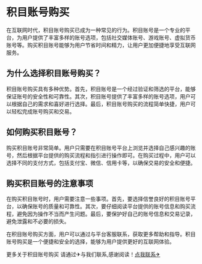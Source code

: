 # 积目账号购买

在互联网时代，积目账号购买已成为一种常见的行为。积目账号是一个专业的平台，为用户提供了丰富多样的账号选项，包括社交媒体账号、游戏账号、虚拟货币账号等。购买积目账号能够为用户节省时间和精力，让用户更加便捷地享受互联网服务。

## 为什么选择积目账号购买？

积目账号购买具有多种优势。首先，积目账号是一个经过验证和筛选的平台，能够保证账号的安全性和可靠性。其次，积目账号提供了丰富多样的账号选项，用户可以根据自己的需求和喜好进行选择。最后，积目账号购买的流程简单快捷，用户可以轻松完成账号购买和交易。

## 如何购买积目账号？

购买积目账号非常简单。用户只需要在积目账号平台上浏览并选择自己感兴趣的账号，然后根据平台提供的购买流程和指引进行操作即可。在购买过程中，用户可以选择不同的支付方式，包括支付宝、微信、信用卡等，以确保交易的安全和便捷。

## 购买积目账号的注意事项

在购买积目账号时，用户需要注意一些事项。首先，要选择信誉良好的积目账号平台，以确保账号的质量和可靠性。其次，要仔细阅读平台提供的账号信息和购买流程，避免因为操作不当而产生问题。最后，要保护好自己的账号信息和交易记录，避免泄露和不必要的损失。

在积目账号购买方面，用户可以通过与平台客服联系，获取更多帮助和指导。积目账号购买是一个便捷和安全的选择，能够为用户提供更好的互联网体验。

更多关于积目账号购买 请通过✈与我们联系,感谢阅读！[点我联系✈](https://hk.G208.com)